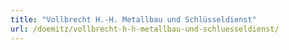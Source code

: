 ```yaml
---
title: "Vollbrecht H.-H. Metallbau und Schlüsseldienst"
url: /doemitz/vollbrecht-h-h-metallbau-und-schluesseldienst/
---
```

